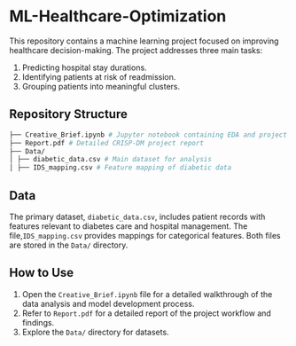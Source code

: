 # ML-Healthcare-Optimization

This repository contains a machine learning project focused on improving healthcare decision-making. The project addresses three main tasks:
1. Predicting hospital stay durations.
2. Identifying patients at risk of readmission.
3. Grouping patients into meaningful clusters.

## Repository Structure  

```bash
├── Creative_Brief.ipynb # Jupyter notebook containing EDA and project workflow
├── Report.pdf # Detailed CRISP-DM project report
├── Data/
│ ├── diabetic_data.csv # Main dataset for analysis
│ ├── IDS_mapping.csv # Feature mapping of diabetic data
```

## Data  
The primary dataset, `diabetic_data.csv`, includes patient records with features relevant to diabetes care and hospital management. The file,`IDS_mapping.csv` provides mappings for categorical features. Both files are stored in the `Data/` directory.  

## How to Use  
1. Open the `Creative_Brief.ipynb` file for a detailed walkthrough of the data analysis and model development process.  
2. Refer to `Report.pdf` for a detailed report of the project workflow and findings.  
3. Explore the `Data/` directory for datasets.  